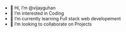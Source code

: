- 👋 Hi, I’m @vijayguhan
- 👀 I’m interested in Coding
- 🌱 I’m currently learning Full stack web developement
- 💞️ I’m looking to collaborate on Projects


<!---
vijayguhan10/vijayguhan10 is a ✨ special ✨ repository because its `README.md` (this file) appears on your GitHub profile.
You can click the Preview link to take a look at your changes.
--->
